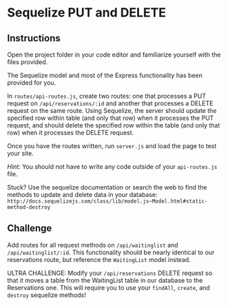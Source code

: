 # Sequelize PUT and DELETE

## Instructions

Open the project folder in your code editor and familiarize yourself with the files provided.

The Sequelize model and most of the Express functionality has been provided for you.

In `routes/api-routes.js`, create two routes: one that processes a PUT request on `/api/reservations/:id` and another that processes a DELETE request on the same route. Using Sequelize, the server should update the specified row within table (and only that row) when it processes the PUT request, and should delete the specified row within the table (and only that row) when it processes the DELETE request.

Once you have the routes written, run `server.js` and load the page to test your site.

_Hint:_ You should not have to write any code outside of your `api-routes.js` file.

Stuck? Use the sequelize documentation or search the web to find the methods to update and delete data in your database: `http://docs.sequelizejs.com/class/lib/model.js~Model.html#static-method-destroy`

## Challenge

Add routes for all request methods on `/api/waitinglist` and `/api/waitinglist/:id`. This functionality should be nearly identical to our reservations route, but reference the `WaitingList` model instead.

ULTRA CHALLENGE: Modify your `/api/reservations` DELETE request so that it moves a table from the WaitingList table in our database to the Reservations one. This will require you to use your `findAll`, `create`, and `destroy` sequelize methods!